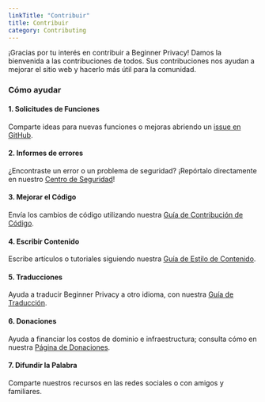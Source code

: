```yaml
---
linkTitle: "Contribuir"
title: Contribuir
category: Contributing
---
```

¡Gracias por tu interés en contribuir a Beginner Privacy! Damos la bienvenida a las contribuciones de todos. Sus contribuciones nos ayudan a mejorar el sitio web y hacerlo más útil para la comunidad.

### Cómo ayudar
#### 1. Solicitudes de Funciones
Comparte ideas para nuevas funciones o mejoras abriendo un [issue en GitHub](https://github.com/beginnerprivacy/beginnerprivacy.github.io/issues).

#### 2. Informes de errores
¿Encontraste un error o un problema de seguridad? ¡Repórtalo directamente en nuestro [Centro de Seguridad](https://github.com/beginnerprivacy/beginnerprivacy.github.io/security)!

#### 3. Mejorar el Código
Envía los cambios de código utilizando nuestra [Guía de Contribución de Código](improve-code).

#### 4. Escribir Contenido
Escribe artículos o tutoriales siguiendo nuestra [Guía de Estilo de Contenido](write-content).

#### 5. Traducciones
Ayuda a traducir Beginner Privacy a otro idioma, con nuestra [Guía de Traducción](translate).

#### 6. Donaciones
Ayuda a financiar los costos de dominio e infraestructura; consulta cómo en nuestra [Página de Donaciones](../donate).

#### 7. Difundir la Palabra
Comparte nuestros recursos en las redes sociales o con amigos y familiares.